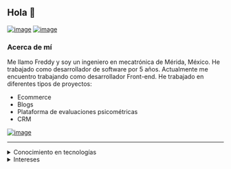 ## Hola 👋 

[![image](https://img.shields.io/badge/lang-en-green)](https://github.com/freduardch/freduardch/blob/main/README.md)
[![image](https://img.shields.io/badge/lang-fr-red)](https://github.com/freduardch/freduardch/blob/main/README-fr.md)

<!--
**freduardch/freduardch** is a ✨ _special_ ✨ repository because its `README.md` (this file) appears on your GitHub profile.

Here are some ideas to get you started:

- 🔭 I’m currently working on ...
- 🌱 I’m currently learning ...
- 👯 I’m looking to collaborate on ...
- 🤔 I’m looking for help with ...
- 💬 Ask me about ...
- 📫 How to reach me: ...
- 😄 Pronouns: ...
- ⚡ Fun fact: ...
-->
### Acerca de mí
Me llamo Freddy y soy un ingeniero en mecatrónica de Mérida, México. He trabajado como desarrollador de software por 5 años. Actualmente me encuentro trabajando como desarrollador Front-end. He trabajado en diferentes tipos de proyectos:
- Ecommerce 
- Blogs
- Plataforma de evaluaciones psicométricas
- CRM

[![image](https://img.shields.io/badge/LinkedIn-0077B5?style=for-the-badge&logo=linkedin&logoColor=white)](https://www.linkedin.com/in/freddy-chan-narvaez)

---
<!-- ## Knowledge
- Angular, NodeJs
- C#, PHP
- SQL: SQL Server, MySQL
- NoSQL: Firestore -->

<details>
  <summary>Conocimiento en tecnologías</summary>
  
  ![Angular](https://img.shields.io/badge/angular-%23DD0031.svg?style=for-the-badge&logo=angular&logoColor=white)
  ![RxJS](https://img.shields.io/badge/rxjs-%23B7178C.svg?style=for-the-badge&logo=reactivex&logoColor=white)
  ![JavaScript](https://img.shields.io/badge/javascript-%23323330.svg?style=for-the-badge&logo=javascript&logoColor=%23F7DF1E)
  ![NodeJS](https://img.shields.io/badge/node.js-6DA55F?style=for-the-badge&logo=node.js&logoColor=white)
  ![C#](https://img.shields.io/badge/c%23-%23239120.svg?style=for-the-badge&logo=c-sharp&logoColor=white)
  ![PHP](https://img.shields.io/badge/php-%23777BB4.svg?style=for-the-badge&logo=php&logoColor=white)
  ![MicrosoftSQLServer](https://img.shields.io/badge/Microsoft%20SQL%20Sever-CC2927?style=for-the-badge&logo=microsoft%20sql%20server&logoColor=white)
  ![MySQL](https://img.shields.io/badge/mysql-%2300f.svg?style=for-the-badge&logo=mysql&logoColor=white)
  ![Firebase](https://img.shields.io/badge/firebase-%23039BE5.svg?style=for-the-badge&logo=firebase)
  ![HTML5](https://img.shields.io/badge/html5-%23E34F26.svg?style=for-the-badge&logo=html5&logoColor=white)
  ![CSS3](https://img.shields.io/badge/css3-%231572B6.svg?style=for-the-badge&logo=css3&logoColor=white)
  ![SASS](https://img.shields.io/badge/SASS-hotpink.svg?style=for-the-badge&logo=SASS&logoColor=white)
  ![Bitbucket](https://img.shields.io/badge/bitbucket-%230047B3.svg?style=for-the-badge&logo=bitbucket&logoColor=white)
</details>

<details>
  <summary>Intereses</summary>
  
  ![Azure](https://img.shields.io/badge/azure-%230072C6.svg?style=for-the-badge&logo=microsoftazure&logoColor=white)
  ![MongoDB](https://img.shields.io/badge/MongoDB-%234ea94b.svg?style=for-the-badge&logo=mongodb&logoColor=white)
  ![GraphQL](https://img.shields.io/badge/-GraphQL-E10098?style=for-the-badge&logo=graphql&logoColor=white)
  ![Jasmine](https://img.shields.io/badge/-Jasmine-%238A4182?style=for-the-badge&logo=Jasmine&logoColor=white)
</details>
